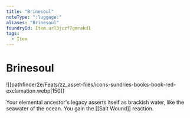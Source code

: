 ```yaml
---
title: "Brinesoul"
noteType: ":luggage:"
aliases: "Brinesoul"
foundryId: Item.url3jczf7gmrakd1
tags:
  - Item
---
```


# Brinesoul
![[pathfinder2e/Feats/zz_asset-files/icons-sundries-books-book-red-exclamation.webp|150]]

Your elemental ancestor's legacy asserts itself as brackish water, like the seawater of the ocean. You gain the [[Salt Wound]] reaction.
